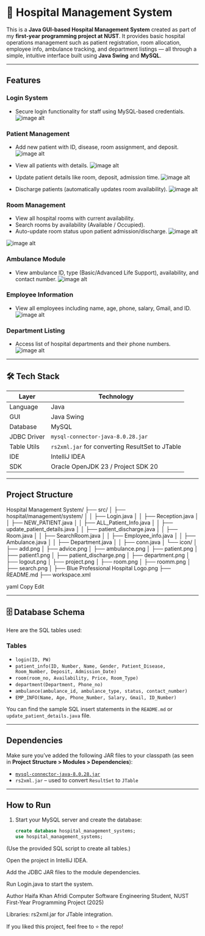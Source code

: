 # 🏥 Hospital Management System

This is a **Java GUI-based Hospital Management System** created as part of my **first-year programming project at NUST**. It provides basic hospital operations management such as patient registration, room allocation, employee info, ambulance tracking, and department listings — all through a simple, intuitive interface built using **Java Swing** and **MySQL**.

---

##  Features

###  Login System
- Secure login functionality for staff using MySQL-based credentials.
![image alt](https://github.com/haifao-ok/hospital-management-system/blob/main/assets/login.png?raw=true)

###  Patient Management
- Add new patient with ID, disease, room assignment, and deposit.
![image alt](https://github.com/haifao-ok/hospital-management-system/blob/main/assets/new%20patient%20form.png?raw=true)

- View all patients with details.
![image alt](https://github.com/haifao-ok/hospital-management-system/blob/main/assets/patient%20details.png?raw=true)

- Update patient details like room, deposit, admission time.
![image alt](https://github.com/haifao-ok/hospital-management-system/blob/main/assets/update%20patient%20details.png?raw=true)

- Discharge patients (automatically updates room availability).
  ![image alt](https://github.com/haifao-ok/hospital-management-system/blob/main/assets/checkout.png?raw=true)

###  Room Management
- View all hospital rooms with current availability.
- Search rooms by availability (Available / Occupied).
- Auto-update room status upon patient admission/discharge.
 ![image alt](https://github.com/haifao-ok/hospital-management-system/blob/main/assets/search%20room.png?raw=true)

 ![image alt](https://github.com/haifao-ok/hospital-management-system/blob/main/assets/room%20info.png?raw=true)

###  Ambulance Module
- View ambulance ID, type (Basic/Advanced Life Support), availability, and contact number.
  ![image alt](https://github.com/haifao-ok/hospital-management-system/blob/main/assets/ambulance.png?raw=true)

###  Employee Information
- View all employees including name, age, phone, salary, Gmail, and ID.
 ![image alt](https://github.com/haifao-ok/hospital-management-system/blob/main/assets/employee%20info.png?raw=true)

###  Department Listing
- Access list of hospital departments and their phone numbers.
 ![image alt](https://github.com/haifao-ok/hospital-management-system/blob/main/assets/departments.png?raw=true)
---

## 🛠 Tech Stack

| Layer       | Technology                                |
|-------------|--------------------------------------------|
| Language    | Java                                       |
| GUI         | Java Swing                                 |
| Database    | MySQL                                      |
| JDBC Driver | `mysql-connector-java-8.0.28.jar`          |
| Table Utils | `rs2xml.jar` for converting ResultSet to JTable |
| IDE         | IntelliJ IDEA                              |
| SDK         | Oracle OpenJDK 23 / Project SDK 20         |

---

##  Project Structure

Hospital Management System/
├── src/
│ ├── hospital/management/system/
│ │ ├── Login.java
│ │ ├── Reception.java
│ │ ├── NEW_PATIENT.java
│ │ ├── ALL_Patient_Info.java
│ │ ├── update_patient_details.java
│ │ ├── patient_discharge.java
│ │ ├── Room.java
│ │ ├── SearchRoom.java
│ │ ├── Employee_info.java
│ │ ├── Ambulance.java
│ │ ├── Department.java
│ │ ├── conn.java
│ └── icon/
│ ├── add.png
│ ├── advice.png
│ ├── ambulance.png
│ ├── patient.png
│ ├── patient1.png
│ ├── patient_discharge.png
│ ├── department.png
│ ├── logout.png
│ ├── project.png
│ ├── room.png
│ ├── roomm.png
│ ├── search.png
│ ├── Blue Professional Hospital Logo.png
├── README.md
├── workspace.xml

yaml
Copy
Edit

---

## 🗄 Database Schema

Here are the SQL tables used:

###  Tables
- `login(ID, PW)`
- `patient_info(ID, Number, Name, Gender, Patient_Disease, Room_Number, Deposit, Admission_Date)`
- `room(room_no, Availability, Price, Room_Type)`
- `department(Department, Phone_no)`
- `ambulance(ambulance_id, ambulance_type, status, contact_number)`
- `EMP_INFO(Name, Age, Phone_Number, Salary, Gmail, ID_Number)`

You can find the sample SQL insert statements in the `README.md` or `update_patient_details.java` file.

---

##  Dependencies

Make sure you’ve added the following JAR files to your classpath (as seen in **Project Structure > Modules > Dependencies**):

- [`mysql-connector-java-8.0.28.jar`](https://dev.mysql.com/downloads/connector/j/)
- `rs2xml.jar` – used to convert `ResultSet` to `JTable`

---

##  How to Run

1. Start your MySQL server and create the database:
   ```sql
   create database hospital_management_systems;
   use hospital_management_systems;
(Use the provided SQL script to create all tables.)

Open the project in IntelliJ IDEA.

Add the JDBC JAR files to the module dependencies.

Run Login.java to start the system.

Author
Haifa Khan Afridi
Computer Software Engineering Student, NUST
First-Year Programming Project (2025)


Libraries: rs2xml.jar for JTable integration.

If you liked this project, feel free to ⭐ the repo!
